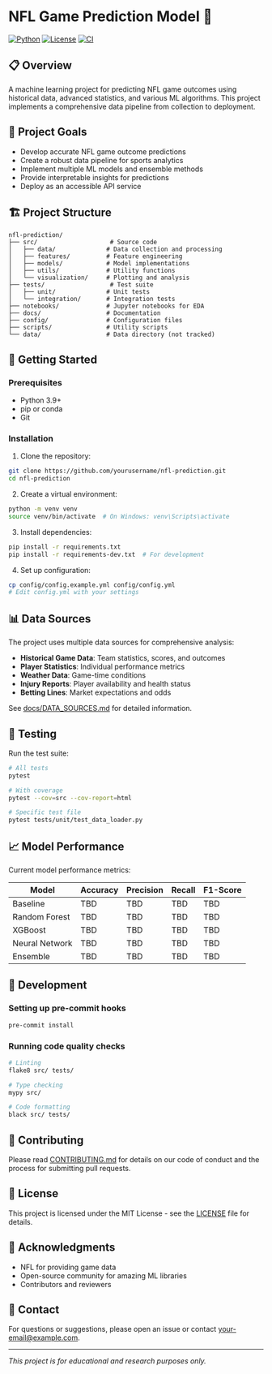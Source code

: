 # NFL Game Prediction Model 🏈

[![Python](https://img.shields.io/badge/Python-3.9%2B-blue)](https://www.python.org/)
[![License](https://img.shields.io/badge/License-MIT-green.svg)](LICENSE)
[![CI](https://github.com/yourusername/nfl-prediction/actions/workflows/ci.yml/badge.svg)](https://github.com/yourusername/nfl-prediction/actions/workflows/ci.yml)

## 📋 Overview

A machine learning project for predicting NFL game outcomes using historical data, advanced statistics, and various ML algorithms. This project implements a comprehensive data pipeline from collection to deployment.

## 🎯 Project Goals

- Develop accurate NFL game outcome predictions
- Create a robust data pipeline for sports analytics
- Implement multiple ML models and ensemble methods
- Provide interpretable insights for predictions
- Deploy as an accessible API service

## 🏗️ Project Structure

```
nfl-prediction/
├── src/                    # Source code
│   ├── data/              # Data collection and processing
│   ├── features/          # Feature engineering
│   ├── models/            # Model implementations
│   ├── utils/             # Utility functions
│   └── visualization/     # Plotting and analysis
├── tests/                  # Test suite
│   ├── unit/              # Unit tests
│   └── integration/       # Integration tests
├── notebooks/             # Jupyter notebooks for EDA
├── docs/                  # Documentation
├── config/                # Configuration files
├── scripts/               # Utility scripts
└── data/                  # Data directory (not tracked)
```

## 🚀 Getting Started

### Prerequisites

- Python 3.9+
- pip or conda
- Git

### Installation

1. Clone the repository:
```bash
git clone https://github.com/yourusername/nfl-prediction.git
cd nfl-prediction
```

2. Create a virtual environment:
```bash
python -m venv venv
source venv/bin/activate  # On Windows: venv\Scripts\activate
```

3. Install dependencies:
```bash
pip install -r requirements.txt
pip install -r requirements-dev.txt  # For development
```

4. Set up configuration:
```bash
cp config/config.example.yml config/config.yml
# Edit config.yml with your settings
```

## 📊 Data Sources

The project uses multiple data sources for comprehensive analysis:

- **Historical Game Data**: Team statistics, scores, and outcomes
- **Player Statistics**: Individual performance metrics
- **Weather Data**: Game-time conditions
- **Injury Reports**: Player availability and health status
- **Betting Lines**: Market expectations and odds

See [docs/DATA_SOURCES.md](docs/DATA_SOURCES.md) for detailed information.

## 🧪 Testing

Run the test suite:
```bash
# All tests
pytest

# With coverage
pytest --cov=src --cov-report=html

# Specific test file
pytest tests/unit/test_data_loader.py
```

## 📈 Model Performance

Current model performance metrics:

| Model | Accuracy | Precision | Recall | F1-Score |
|-------|----------|-----------|--------|----------|
| Baseline | TBD | TBD | TBD | TBD |
| Random Forest | TBD | TBD | TBD | TBD |
| XGBoost | TBD | TBD | TBD | TBD |
| Neural Network | TBD | TBD | TBD | TBD |
| Ensemble | TBD | TBD | TBD | TBD |

## 🔧 Development

### Setting up pre-commit hooks
```bash
pre-commit install
```

### Running code quality checks
```bash
# Linting
flake8 src/ tests/

# Type checking
mypy src/

# Code formatting
black src/ tests/
```

## 📝 Contributing

Please read [CONTRIBUTING.md](CONTRIBUTING.md) for details on our code of conduct and the process for submitting pull requests.

## 📄 License

This project is licensed under the MIT License - see the [LICENSE](LICENSE) file for details.

## 🤝 Acknowledgments

- NFL for providing game data
- Open-source community for amazing ML libraries
- Contributors and reviewers

## 📮 Contact

For questions or suggestions, please open an issue or contact [your-email@example.com](mailto:your-email@example.com).

---
*This project is for educational and research purposes only.*
